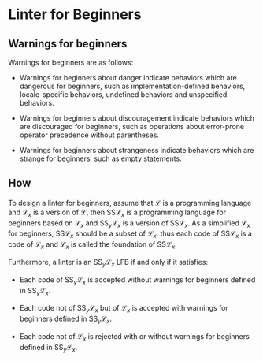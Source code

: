 # Linter for Beginners

## Warnings for beginners

Warnings for beginners are as follows:

- Warnings for beginners about danger indicate behaviors which are dangerous for beginners, such as implementation-defined behaviors, locale-specific behaviors, undefined behaviors and unspecified behaviors.

- Warnings for beginners about discouragement indicate behaviors which are discouraged for beginners, such as operations about error-prone operator precedence without parentheses.

- Warnings for beginners about strangeness indicate behaviors which are strange for beginners, such as empty statements.

## How

To design a linter for beginners, assume that $\mathcal{L}$ is a programming language and $\mathcal{L}_{x}$ is a version of $\mathcal{L}$, then $\mathrm{SS} \mathcal{L}_{x}$ is a programming language for beginners based on $\mathcal{L}_{x}$ and $\mathrm{SS}_{y} \mathcal{L}_{x}$ is a version of $\mathrm{SS} \mathcal{L}_{x}$. As a simplified $\mathcal{L}_{x}$ for beginners, $\mathrm{SS} \mathcal{L}_{x}$ should be a subset of $\mathcal{L}_{x}$, thus each code of $\mathrm{SS} \mathcal{L}_{x}$ is a code of $\mathcal{L}_{x}$ and $\mathcal{L}_{x}$ is called the foundation of $\mathrm{SS} \mathcal{L}_{x}$.

Furthermore, a linter is an $\mathrm{SS}_{y} \mathcal{L}_{x}$ LFB if and only if it satisfies:

- Each code of $\mathrm{SS}_{y} \mathcal{L}_{x}$ is accepted without warnings for beginners defined in $\mathrm{SS}_{y} \mathcal{L}_{x}$.

- Each code not of $\mathrm{SS}_{y} \mathcal{L}_{x}$ but of $\mathcal{L}_{x}$ is accepted with warnings for beginners defined in $\mathrm{SS}_{y} \mathcal{L}_{x}$.

- Each code not of $\mathcal{L}_{x}$ is rejected with or without warnings for beginners defined in $\mathrm{SS}_{y} \mathcal{L}_{x}$.